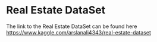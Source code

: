 # Real Estate DataSet
The link to the Real Estate DataSet can be found here https://www.kaggle.com/arslanali4343/real-estate-dataset
